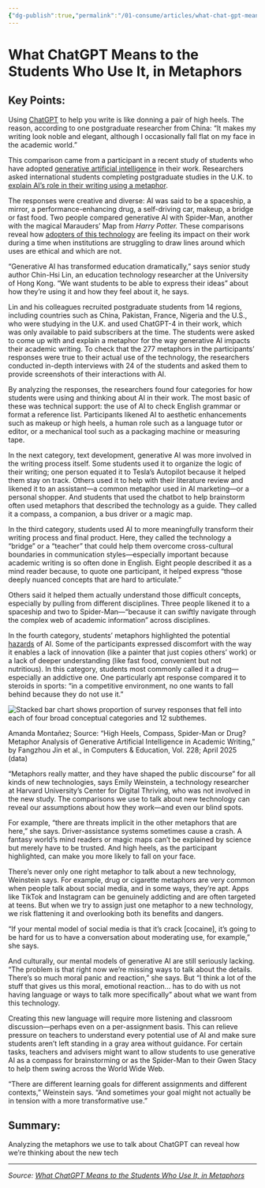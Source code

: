 ```yaml
---
{"dg-publish":true,"permalink":"/01-consume/articles/what-chat-gpt-means-to-the-students-who-use-it-in-metaphors/","title":"What ChatGPT Means to the Students Who Use It, in Metaphors"}
---
```



# What ChatGPT Means to the Students Who Use It, in Metaphors

## Key Points:
Using [ChatGPT](https://www.scientificamerican.com/article/should-you-be-nice-to-ai-chatbots-such-as-chatgpt/) to help you write is like donning a pair of high heels. The reason, according to one postgraduate researcher from China: “It makes my writing look noble and elegant, although I occasionally fall flat on my face in the academic world.”

This comparison came from a participant in a recent study of students who have adopted [generative artificial intelligence](https://www.scientificamerican.com/article/how-ai-knows-things-no-one-told-it/) in their work. Researchers asked international students completing postgraduate studies in the U.K. to [explain AI’s role in their writing using a metaphor](https://www.sciencedirect.com/science/article/pii/S0360131525000168).

The responses were creative and diverse: AI was said to be a spaceship, a mirror, a performance-enhancing drug, a self-driving car, makeup, a bridge or fast food. Two people compared generative AI with Spider-Man, another with the magical Marauders’ Map from *Harry Potter.* These comparisons reveal how [adopters of this technology](https://www.scientificamerican.com/article/chatbots-have-thoroughly-infiltrated-scientific-publishing/) are feeling its impact on their work during a time when institutions are struggling to draw lines around which uses are ethical and which are not.

“Generative AI has transformed education dramatically,” says senior study author Chin-Hsi Lin, an education technology researcher at the University of Hong Kong. “We want students to be able to express their ideas” about how they’re using it and how they feel about it, he says.

Lin and his colleagues recruited postgraduate students from 14 regions, including countries such as China, Pakistan, France, Nigeria and the U.S., who were studying in the U.K. and used ChatGPT-4 in their work, which was only available to paid subscribers at the time. The students were asked to come up with and explain a metaphor for the way generative AI impacts their academic writing. To check that the 277 metaphors in the participants’ responses were true to their actual use of the technology, the researchers conducted in-depth interviews with 24 of the students and asked them to provide screenshots of their interactions with AI.

By analyzing the responses, the researchers found four categories for how students were using and thinking about AI in their work. The most basic of these was technical support: the use of AI to check English grammar or format a reference list. Participants likened AI to aesthetic enhancements such as makeup or high heels, a human role such as a language tutor or editor, or a mechanical tool such as a packaging machine or measuring tape.

In the next category, text development, generative AI was more involved in the writing process itself. Some students used it to organize the logic of their writing; one person equated it to Tesla’s Autopilot because it helped them stay on track. Others used it to help with their literature review and likened it to an assistant—a common metaphor used in AI marketing—or a personal shopper. And students that used the chatbot to help brainstorm often used metaphors that described the technology as a guide. They called it a compass, a companion, a bus driver or a magic map.

In the third category, students used AI to more meaningfully transform their writing process and final product. Here, they called the technology a “bridge” or a “teacher” that could help them overcome cross-cultural boundaries in communication styles—especially important because academic writing is so often done in English. Eight people described it as a mind reader because, to quote one participant, it helped express “those deeply nuanced concepts that are hard to articulate.”

Others said it helped them actually understand those difficult concepts, especially by pulling from different disciplines. Three people likened it to a spaceship and two to Spider-Man—“because it can swiftly navigate through the complex web of academic information” across disciplines.

In the fourth category, students’ metaphors highlighted the potential [hazards](https://www.scientificamerican.com/article/even-chatgpt-says-chatgpt-is-racially-biased/) of AI. Some of the participants expressed discomfort with the way it enables a lack of innovation (like a painter that just copies others’ work) or a lack of deeper understanding (like fast food, convenient but not nutritious). In this category, students most commonly called it a drug—especially an addictive one. One particularly apt response compared it to steroids in sports: “in a competitive environment, no one wants to fall behind because they do not use it.”

![Stacked bar chart shows proportion of survey responses that fell into each of four broad conceptual categories and 12 subthemes.](https://static.scientificamerican.com/dam/m/230070897e1fd0c1/original/ai-metaphors_graphic_d.png?m=1742234873.642&w=900)

Amanda Montañez; Source: “High Heels, Compass, Spider-Man or Drug? Metaphor Analysis of Generative Artificial Intelligence in Academic Writing,” by Fangzhou Jin et al., in Computers & Education, Vol. 228; April 2025 (data)

“Metaphors really matter, and they have shaped the public discourse” for all kinds of new technologies, says Emily Weinstein, a technology researcher at Harvard University’s Center for Digital Thriving, who was not involved in the new study. The comparisons we use to talk about new technology can reveal our assumptions about how they work—and even our blind spots.

For example, “there are threats implicit in the other metaphors that are here,” she says. Driver-assistance systems sometimes cause a crash. A fantasy world’s mind readers or magic maps can’t be explained by science but merely have to be trusted. And high heels, as the participant highlighted, can make you more likely to fall on your face.

There’s never only one right metaphor to talk about a new technology, Weinstein says. For example, drug or cigarette metaphors are very common when people talk about social media, and in some ways, they’re apt. Apps like TikTok and Instagram can be genuinely addicting and are often targeted at teens. But when we try to assign just one metaphor to a new technology, we risk flattening it and overlooking both its benefits and dangers.

“If your mental model of social media is that it’s crack \[cocaine\], it’s going to be hard for us to have a conversation about moderating use, for example,” she says.

And culturally, our mental models of generative AI are still seriously lacking. “The problem is that right now we’re missing ways to talk about the details. There’s so much moral panic and reaction,” she says. But “I think a lot of the stuff that gives us this moral, emotional reaction... has to do with us not having language or ways to talk more specifically” about what we want from this technology.

Creating this new language will require more listening and classroom discussion—perhaps even on a per-assignment basis. This can relieve pressure on teachers to understand every potential use of AI and make sure students aren’t left standing in a gray area without guidance. For certain tasks, teachers and advisers might want to allow students to use generative AI as a compass for brainstorming or as the Spider-Man to their Gwen Stacy to help them swing across the World Wide Web.

“There are different learning goals for different assignments and different contexts,” Weinstein says. “And sometimes your goal might not actually be in tension with a more transformative use.”

## Summary:
Analyzing the metaphors we use to talk about ChatGPT can reveal how we’re thinking about the new tech

---

*Source: [What ChatGPT Means to the Students Who Use It, in Metaphors](https://www.scientificamerican.com/article/is-chatgpt-a-drug-metaphors-show-what-students-think-of-ai/?mc_cid=46be4801d2&mc_eid=b55dc92a1e)*
